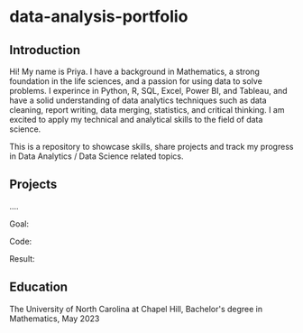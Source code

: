 # data-analysis-portfolio
## Introduction
Hi! My name is Priya. I have a background in Mathematics, a strong foundation in the life sciences, and a passion for using data to solve problems. I experince in Python, R, SQL, Excel, Power BI, and Tableau, and have a solid understanding of data analytics techniques such as data cleaning, report writing, data merging, statistics, and critical thinking. I am excited to apply my technical and analytical skills to the field of data science.

This is a repository to showcase skills, share projects and track my progress in Data Analytics / Data Science related topics.

## Projects

....

Goal:

Code:

Result:

## Education
The University of North Carolina at Chapel Hill, Bachelor's degree in Mathematics, May 2023

